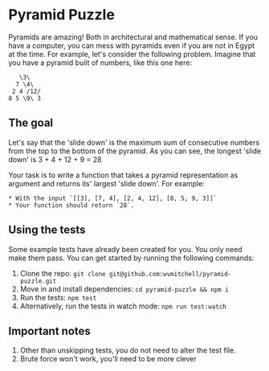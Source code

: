 # Pyramid Puzzle

Pyramids are amazing! Both in architectural and mathematical sense. If you have a computer, you can mess with pyramids even if you are not in Egypt at the time. For example, let's consider the following problem. Imagine that you have a pyramid built of numbers, like this one here:

```
   \3\
  7 \4\
 2 4 /12/
8 5 \9\ 3
```

## The goal

Let's say that the 'slide down' is the maximum sum of consecutive numbers from the top to the bottom of the pyramid. As you can see, the longest 'slide down' is 3 + 4 + 12 + 9 = 28

Your task is to write a function that takes a pyramid representation as argument and returns its' largest 'slide down'. For example:

```
* With the input `[[3], [7, 4], [2, 4, 12], [8, 5, 9, 3]]`
* Your function should return `28`.
```

## Using the tests

Some example tests have already been created for you. You only need make them
pass. You can get started by running the following commands:

1) Clone the repo: `git clone git@github.com:wvmitchell/pyramid-puzzle.git`
2) Move in and install dependencies: `cd pyramid-puzzle && npm i`
3) Run the tests: `npm test`
4) Alternatively, run the tests in watch mode: `npm run test:watch`

## Important notes
1) Other than unskipping tests, you do not need to alter the test file.
2) Brute force won't work, you'll need to be more clever
